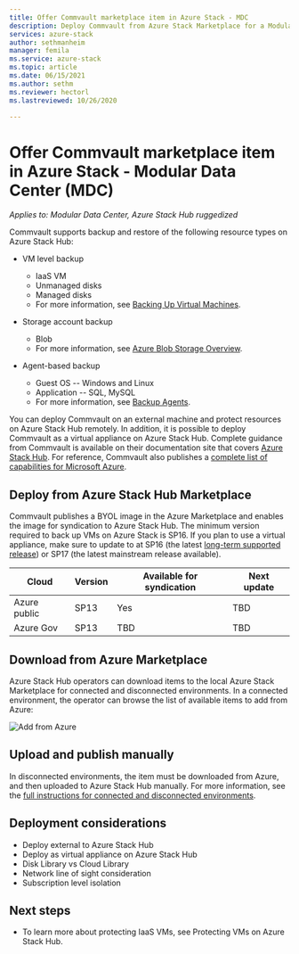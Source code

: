```yaml
---
title: Offer Commvault marketplace item in Azure Stack - MDC
description: Deploy Commvault from Azure Stack Marketplace for a Modular Data Center (MDC).
services: azure-stack
author: sethmanheim
manager: femila
ms.service: azure-stack
ms.topic: article
ms.date: 06/15/2021
ms.author: sethm
ms.reviewer: hectorl
ms.lastreviewed: 10/26/2020

---
```


# Offer Commvault marketplace item in Azure Stack - Modular Data Center (MDC)

*Applies to: Modular Data Center, Azure Stack Hub ruggedized*

Commvault supports backup and restore of the following resource types on Azure Stack Hub:

- VM level backup
  - IaaS VM
  - Unmanaged disks
  - Managed disks
  - For more information, see [Backing Up Virtual Machines](https://docs.metallic.io/metallic/configuring_backups_for_hyper_v_virtual_machines.html).

- Storage account backup
  - Blob
  - For more information, see [Azure Blob Storage Overview](https://docs.metallic.io/metallic/azure_blob_storage.html).

- Agent-based backup
  - Guest OS -- Windows and Linux
  - Application -- SQL, MySQL
  - For more information, see [Backup Agents](https://documentation.commvault.com/2023e/essential/application_based_backups_for_virtual_server_agent.html).

You can deploy Commvault on an external machine and protect resources on Azure Stack Hub remotely. In addition, it is possible to deploy Commvault as a virtual appliance on Azure Stack Hub. Complete guidance from Commvault is available on their documentation site that covers [Azure Stack Hub](https://documentation.commvault.com/2023e/essential/azure_stack_hub.html). For reference, Commvault also publishes a [complete list of capabilities for Microsoft Azure](https://docs.metallic.io/metallic/index.html).

## Deploy from Azure Stack Hub Marketplace

Commvault publishes a BYOL image in the Azure Marketplace and enables the image for syndication to Azure Stack Hub. The minimum version required to back up VMs on Azure Stack is SP16. If you plan to use a virtual appliance, make sure to update to at SP16 (the latest [long-term supported release](https://documentation.commvault.com/2023e/essential/platform_release_schedule_and_lifecycles.html)) or SP17 (the latest mainstream release available).

| Cloud        | Version | Available for syndication | Next update |
|--------------|---------|---------------------------|-------------|
| Azure public | SP13    | Yes                       | TBD         |
| Azure Gov    | SP13    | TBD                       | TBD         |

## Download from Azure Marketplace

Azure Stack Hub operators can download items to the local Azure Stack Marketplace for connected and disconnected environments. In a connected environment, the operator can browse the list of available items to add from Azure:

![Add from Azure](media/azure-stack-commvault-offer-tzl/add-from-azure.png)

## Upload and publish manually

In disconnected environments, the item must be downloaded from Azure, and then uploaded to Azure Stack Hub manually. For more information, see the [full instructions for connected and disconnected environments](../../operator/azure-stack-download-azure-marketplace-item.md).

## Deployment considerations

- Deploy external to Azure Stack Hub
- Deploy as virtual appliance on Azure Stack Hub
- Disk Library vs Cloud Library
- Network line of sight consideration
- Subscription level isolation

## Next steps

- To learn more about protecting IaaS VMs, see Protecting VMs on Azure Stack Hub.
